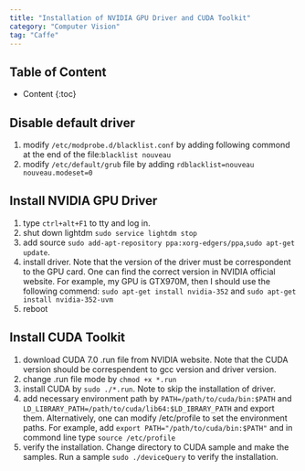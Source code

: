 ```yaml
---
title: "Installation of NVIDIA GPU Driver and CUDA Toolkit"
category: "Computer Vision"
tag: "Caffe"
---
```


## Table of Content ##

* Content
{:toc}

## Disable default driver ##

1. modify `/etc/modprobe.d/blacklist.conf` by adding following commond at the end of the file:`blacklist nouveau`
2. modify `/etc/default/grub` file by adding `rdblacklist=nouveau nouveau.modeset=0`

## Install NVIDIA GPU Driver ##

1. type `ctrl+alt+F1` to tty and log in.
2. shut down lightdm `sudo service lightdm stop`
3. add source `sudo add-apt-repository ppa:xorg-edgers/ppa`,`sudo apt-get update`.
4. install driver. Note that the version of the driver must be correspondent to the GPU card. One can find the correct version in NVIDIA official website. For example, my GPU is GTX970M, then I should use the following commend: `sudo apt-get install nvidia-352` and `sudo apt-get install nvidia-352-uvm`
5. reboot

## Install CUDA Toolkit ##

1. download CUDA 7.0 .run file from NVIDIA website. Note that the CUDA version should be correspendent to gcc version and driver version.
2. change .run file mode by `chmod +x *.run`
3. install CUDA by `sudo ./*.run`. Note to skip the installation of driver.
4. add necessary environment path by `PATH=/path/to/cuda/bin:$PATH` and `LD_LIBRARY_PATH=/path/to/cuda/lib64:$LD_IBRARY_PATH` and export them. Alternatively, one can modify /etc/profile to set the environment paths. For example, add `export PATH="/path/to/cuda/bin:$PATH"` and in commond line type `source /etc/profile`
5. verify the installation. Change directory to CUDA sample and make the samples. Run a sample `sudo ./deviceQuery` to verify the installation.